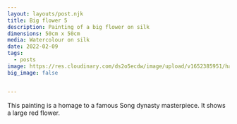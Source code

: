 ```yaml
---
layout: layouts/post.njk
title: Big flower 5
description: Painting of a big flower on silk
dimensions: 50cm x 50cm
media: Watercolour on silk
date: 2022-02-09
tags:
  - posts
image: https://res.cloudinary.com/ds2o5ecdw/image/upload/v1652385951/han_min/white_flower_silk.jpg
big_image: false


---
```


This painting is a homage to a famous Song dynasty masterpiece. It shows a large red flower. 